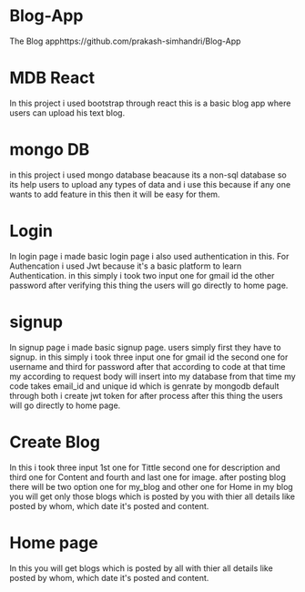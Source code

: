 # Blog-App
The Blog apphttps://github.com/prakash-simhandri/Blog-App

# MDB React
In this project i used bootstrap through react this is a basic blog app  where users can upload his text blog.
# mongo DB
in this project i used mongo database beacause its a non-sql database so its help users to upload any types of data and i use this because if any one wants to add feature in this then it will be easy for them.

# Login 
In login page i made basic login page i also used authentication in this. For Authencation i used Jwt because it's a basic platform to learn Authentication. 
in this simply i took two input one for gmail id the other password after verifying this thing the users will go directly to home page.

# signup
In signup page i made basic signup page. users simply first they have to signup.
in this simply i took three input one for gmail id the second one for username and third for password after that according to code at that time my according to request body will insert into my database from that time my code takes email_id and unique id which is genrate by mongodb default through both i create jwt token for after process after this thing the users will go directly to home page.

# Create Blog
In this i took three input 1st one for Tittle second one for description and third one for Content and fourth and last one for image. after posting blog there will be two option one for my_blog and other one for Home in my blog you will get only those blogs which is posted by you with thier all details like posted by whom, which date it's posted and content.

# Home page
In this you will get blogs which is posted by all with thier all details like posted by whom, which date it's posted and content.

